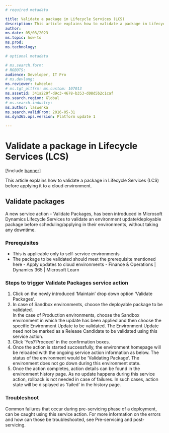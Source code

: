 ```yaml
---
# required metadata

title: Validate a package in Lifecycle Services (LCS)
description: This article explains how to validate a package in Lifecycle Services (LCS) before applying it to a self-service cloud environment.
author: 
ms.date: 05/08/2023
ms.topic: how-to
ms.prod: 
ms.technology: 

# optional metadata

# ms.search.form: 
# ROBOTS: 
audience: Developer, IT Pro
# ms.devlang: 
ms.reviewer: twheeloc
# ms.tgt_pltfrm: ms.custom: 107013
ms.assetid: 341a229f-d9c3-4678-b353-d08d5b2c1caf
ms.search.region: Global
# ms.search.industry: 
ms.author: laswenka
ms.search.validFrom: 2016-05-31
ms.dyn365.ops.version: Platform update 1

---
```


# Validate a package in Lifecycle Services (LCS)

[!include [banner](../includes/banner.md)]

This article explains how to validate a package in Lifecycle Services (LCS) before applying it to a cloud environment.

## Validate packages

A new service action - Validate Packages, has been introduced in Microsoft Dynamics Lifecycle Services to validate an environment update/deployable package before scheduling/applying in their environments, 
without taking any downtime.

### Prerequisites
 - This is applicable only to self-service environments
 - The package to be validated should meet the prerequisite mentioned here - Apply updates to cloud environments - Finance & Operations | Dynamics 365 | Microsoft Learn

### Steps to trigger Validate Packages service action
1. Click on the newly introduced ‘Maintain’ drop down option ‘Validate Packages’.
2. In case of Sandbox environments, choose the deployable package to be validated.  
In the case of Production environments, choose the Sandbox environment in which the update has been applied and then choose the specific Environment Update to be validated. The Environment Update need not be 
marked as a Release Candidate to be validated using this service action.
3. Click ‘Yes’/’Proceed’ in the confirmation boxes.
4.	Once the action is started successfully, the environment homepage will be reloaded with the ongoing service action information as below. The status of the environment would be ‘Validating Package’. The 
environment does not go down during this environment state.
5. Once the action completes, action details can be found in the environment history page. As no update happens during this service action, rollback is not needed in case of failures. In such cases, action 
state will be displayed as ‘failed’ in the history page.

### Troubleshoot

Common failures that occur during pre-servicing phase of a deployment, can be caught using this service action. For more information on the errors and how can those be troubleshooted, see Pre-servicing and 
post-servicing.
